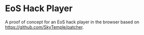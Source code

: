 # EoS Hack Player

A proof of concept for an EoS hack player in the browser based on https://github.com/SkyTemple/patcher.